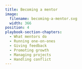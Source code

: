```yaml
---
title: Becoming a mentor
image:
  filename: becoming-a-mentor.svg
  width: 366
position: 4
playbook-section-chapters:
  - What mentors do
  - Running one-on-ones
  - Giving feedback
  - Promoting growth
  - Managing projects
  - Handling conflict
---
```

